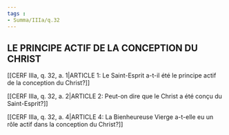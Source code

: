 ```yaml
---
tags : 
- Summa/IIIa/q.32
---
```


## LE PRINCIPE ACTIF DE LA CONCEPTION DU CHRIST

[[CERF IIIa, q. 32, a. 1|ARTICLE 1: Le Saint-Esprit a-t-il été le principe actif de la conception du Christ?]]

[[CERF IIIa, q. 32, a. 2|ARTICLE 2: Peut-on dire que le Christ a été conçu du Saint-Esprit?]]

[[CERF IIIa, q. 32, a. 4|ARTICLE 4: La Bienheureuse Vierge a-t-elle eu un rôle actif dans la conception du Christ?]]

